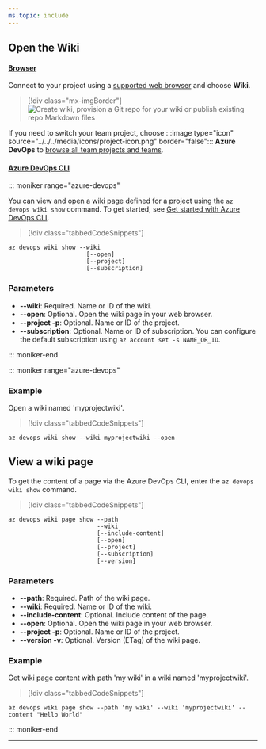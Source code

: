 ```yaml
---
ms.topic: include
---
```


## Open the Wiki  

#### [Browser](#tab/browser) 

Connect to your project using a [supported web browser](/azure/devops/server/compatibility#supported-browsers) and choose **Wiki**.

> [!div class="mx-imgBorder"] 
>![Create wiki, provision a Git repo for your wiki or publish existing repo Markdown files](/azure/devops/organizations/public/media/wiki/open-wiki-vert-brn.png)

If you need to switch your team project, choose :::image type="icon" source="../../../media/icons/project-icon.png" border="false"::: **Azure DevOps** to [browse all team projects and teams](../../navigation/work-across-projects.md).

#### [Azure DevOps CLI](#tab/azure-devops-cli)

::: moniker range="azure-devops"

You can view and open a wiki page defined for a project using the `az devops wiki show` command. To get started, see [Get started with Azure DevOps CLI](../../../cli/index.md).

> [!div class="tabbedCodeSnippets"]
```azurecli
az devops wiki show --wiki
                      [--open]
                      [--project]
                      [--subscription]
```

### Parameters

- **--wiki**: Required. Name or ID of the wiki.
- **--open**: Optional. Open the wiki page in your web browser.
- **--project -p**: Optional. Name or ID of the project.
- **--subscription**: Optional. Name or ID of subscription. You can configure the default subscription using `az account set -s NAME_OR_ID`.

::: moniker-end

::: moniker range="azure-devops"

### Example

Open a wiki named 'myprojectwiki'.

> [!div class="tabbedCodeSnippets"]
```azurecli
az devops wiki show --wiki myprojectwiki --open
```

## View a wiki page

To get the content of a page via the Azure DevOps CLI, enter the `az devops wiki show` command. 

> [!div class="tabbedCodeSnippets"]
```azurecli
az devops wiki page show --path
                         --wiki
                         [--include-content]
                         [--open]
                         [--project]
                         [--subscription]
                         [--version]
```

### Parameters

- **--path**: Required. Path of the wiki page.
- **--wiki**: Required. Name or ID of the wiki.
- **--include-content**: Optional. Include content of the page.
- **--open**: Optional. Open the wiki page in your web browser.
- **--project -p**: Optional. Name or ID of the project.
- **--version -v**: Optional. Version (ETag) of the wiki page.

### Example

Get wiki page content with path 'my wiki' in a wiki named 'myprojectwiki'.

> [!div class="tabbedCodeSnippets"]
```azurecli
az devops wiki page show --path 'my wiki' --wiki 'myprojectwiki' --content "Hello World"
```

::: moniker-end



* * *
